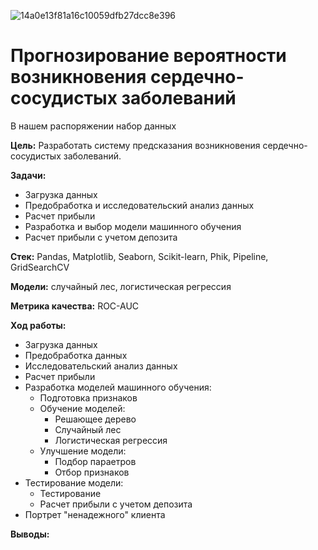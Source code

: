 ![14a0e13f81a16c10059dfb27dcc8e396](https://github.com/user-attachments/assets/e5f1b091-8651-47e2-b6ea-8aed6e2b69ac)
# Прогнозирование вероятности возникновения сердечно-сосудистых заболеваний
В нашем распоряжении набор данных 

**Цель:** Разработать систему предсказания возникновения сердечно-сосудистых заболеваний.



**Задачи:**  
- Загрузка данных
- Предобработка и исследовательский анализ данных
- Расчет прибыли 
- Разработка и выбор модели машинного обучения
- Расчет прибыли с учетом депозита

    
**Стек:**  Pandas, Matplotlib, Seaborn, Scikit-learn, Phik, Pipeline, GridSearchCV

**Модели:** случайный лес, логистическая регрессия

**Метрика качества:** ROC-AUC

**Ход работы:**  
- Загрузка данных
- Предобработка данных
- Исследовательский анализ данных
- Расчет прибыли
- Разработка моделей машинного обучения:
  - Подготовка признаков
  - Обучение моделей:
    - Решающее дерево
    - Случайный лес
    - Логистическая регрессия
  - Улучшение модели:
    - Подбор параетров
    - Отбор признаков
- Тестирование модели:
  - Тестирование
  - Расчет прибыли с учетом депозита
- Портрет "ненадежного" клиента
      
**Выводы:**  
